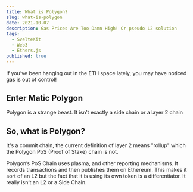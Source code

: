 ```yaml
---
title: What is Polygon?
slug: what-is-polygon
date: 2021-10-07
description: Gas Prices Are Too Damn High! Or pseudo L2 solution
tags:
  - SvelteKit
  - Web3
  - Ethers.js
published: true
---
```


If you’ve been hanging out in the ETH space lately, you may have noticed gas is out of control!

## Enter Matic Polygon

Polygon is a strange beast. It isn’t exactly a side chain or a layer 2 chain

## So, what is Polygon?

It's a commit chain, the current definition of layer 2 means "rollup" which the Polygon PoS (Proof of Stake) chain is not.

Polygon’s PoS Chain uses plasma, and other reporting mechanisms. It records transactions and then publishes them on Ethereum. This makes it sort of an L2 but the fact that it is using its own token is a differentiator. It really isn’t an L2 or a Side Chain.
